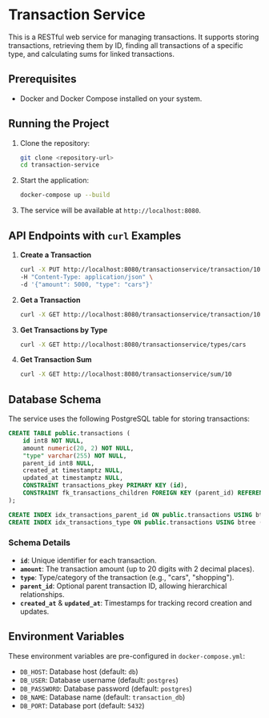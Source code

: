 
# Transaction Service

This is a RESTful web service for managing transactions. It supports storing transactions, retrieving them by ID, finding all transactions of a specific type, and calculating sums for linked transactions.

## Prerequisites

- Docker and Docker Compose installed on your system.

## Running the Project

1. Clone the repository:
   ```bash
   git clone <repository-url>
   cd transaction-service
   ```

2. Start the application:
   ```bash
   docker-compose up --build
   ```

3. The service will be available at `http://localhost:8080`.

## API Endpoints with `curl` Examples

1. **Create a Transaction**
   ```bash
   curl -X PUT http://localhost:8080/transactionservice/transaction/10 \
   -H "Content-Type: application/json" \
   -d '{"amount": 5000, "type": "cars"}'
   ```

2. **Get a Transaction**
   ```bash
   curl -X GET http://localhost:8080/transactionservice/transaction/10
   ```

3. **Get Transactions by Type**
   ```bash
   curl -X GET http://localhost:8080/transactionservice/types/cars
   ```

4. **Get Transaction Sum**
   ```bash
   curl -X GET http://localhost:8080/transactionservice/sum/10
   ```

## Database Schema

The service uses the following PostgreSQL table for storing transactions:

```sql
CREATE TABLE public.transactions (
	id int8 NOT NULL,
	amount numeric(20, 2) NOT NULL,
	"type" varchar(255) NOT NULL,
	parent_id int8 NULL,
	created_at timestamptz NULL,
	updated_at timestamptz NULL,
	CONSTRAINT transactions_pkey PRIMARY KEY (id),
	CONSTRAINT fk_transactions_children FOREIGN KEY (parent_id) REFERENCES public.transactions(id)
);

CREATE INDEX idx_transactions_parent_id ON public.transactions USING btree (parent_id);
CREATE INDEX idx_transactions_type ON public.transactions USING btree (type);
```

### Schema Details
- **`id`**: Unique identifier for each transaction.
- **`amount`**: The transaction amount (up to 20 digits with 2 decimal places).
- **`type`**: Type/category of the transaction (e.g., "cars", "shopping").
- **`parent_id`**: Optional parent transaction ID, allowing hierarchical relationships.
- **`created_at`** & **`updated_at`**: Timestamps for tracking record creation and updates.


## Environment Variables

These environment variables are pre-configured in `docker-compose.yml`:
- `DB_HOST`: Database host (default: `db`)
- `DB_USER`: Database username (default: `postgres`)
- `DB_PASSWORD`: Database password (default: `postgres`)
- `DB_NAME`: Database name (default: `transaction_db`)
- `DB_PORT`: Database port (default: `5432`)
